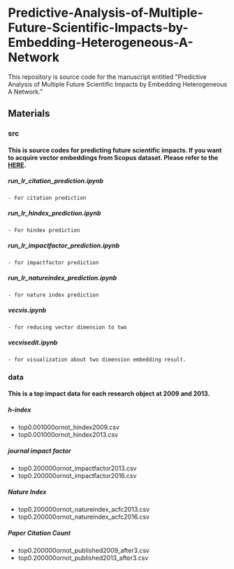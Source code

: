 # Predictive-Analysis-of-Multiple-Future-Scientific-Impacts-by-Embedding-Heterogeneous-A-Network

This repository is source code for the manuscript entitled "Predictive Analysis of Multiple Future Scientific Impacts by Embedding Heterogeneous A Network."

## Materials
### src
#### This is source codes for predicting future scientific impacts. If you want to acquire vector embeddings from Scopus dataset. Please refer to the [HERE](https://bitbucket.org/m-ochi/ptemanylayers/src/master/).
  ##### run_lr_citation_prediction.ipynb
    - For citation prediction
  ##### run_lr_hindex_prediction.ipynb
    - For hindex prediction
  ##### run_lr_impactfactor_prediction.ipynb
    - for impactfactor prediction
  ##### run_lr_natureindex_prediction.ipynb
    - for nature index prediction
  ##### vecvis.ipynb
    - for reducing vector dimension to two
  ##### vecvisedit.ipynb
    - for visualization about two dimension embedding result.
    
### data
#### This is a top impact data for each research object at 2009 and 2013.
##### h-index
  - top0.001000ornot_hindex2009.csv
  - top0.001000ornot_hindex2013.csv
##### journal impact factor
  - top0.200000ornot_impactfactor2013.csv
  - top0.200000ornot_impactfactor2016.csv
##### Nature Index
  - top0.200000ornot_natureindex_acfc2013.csv
  - top0.200000ornot_natureindex_acfc2016.csv
##### Paper Citation Count
  - top0.200000ornot_published2009_after3.csv
  - top0.200000ornot_published2013_after3.csv

